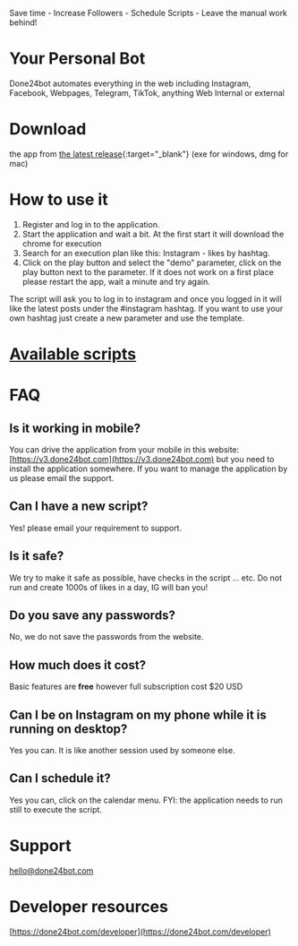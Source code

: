 <script type="text/javascript" src="/chat.js" ></script>
<script type="text/javascript" src="/google.js" ></script>

Save time - Increase Followers - Schedule Scripts - Leave the manual work behind!

# Your Personal Bot
Done24bot automates everything in the web including Instagram, Facebook, Webpages, Telegram, TikTok, anything Web Internal or external

# Download 
the app from [the latest release](https://github.com/xshopper/done24bot/releases/latest){:target="_blank"} (exe for windows, dmg for mac)

# How to use it
1. Register and log in to the application.
2. Start the application and wait a bit. At the first start it will download the chrome for execution
3. Search for an execution plan like this: Instagram - likes by hashtag.
4. Click on the play button and select the "demo" parameter, click on the play button next to the parameter.
If it does not work on a first place please restart the app, wait a minute and try again.

The script will ask you to log in to instagram and once you logged in it will like the latest posts under the #instagram hashtag.
If you want to use your own hashtag just create a new parameter and use the template.

# [Available scripts](https://done24bot.com/scripts)

# FAQ
## Is it working in mobile?
You can drive the application from your mobile in this website: [https://v3.done24bot.com](https://v3.done24bot.com) but you need to install the application somewhere. If you want to manage the application by us please email the support.
## Can I have a new script? 
Yes! please email your requirement to support.
## Is it safe?
We try to make it safe as possible, have checks in the script ... etc. Do not run and create 1000s of likes in a day, IG will ban you!
## Do you save any passwords?
No, we do not save the passwords from the website.
## How much does it cost?
Basic features are **free** however full subscription cost $20 USD
## Can I be on Instagram on my phone while it is running on desktop? 
Yes you can. It is like another session used by someone else.
## Can I schedule it?
Yes you can, click on the calendar menu. FYI: the application needs to run still to execute the script.

# Support

[hello@done24bot.com](mailto:hello@done24bot.com)

# Developer resources

[https://done24bot.com/developer](https://done24bot.com/developer)
